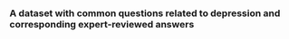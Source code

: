 ### A dataset with common questions related to depression and corresponding expert-reviewed answers

